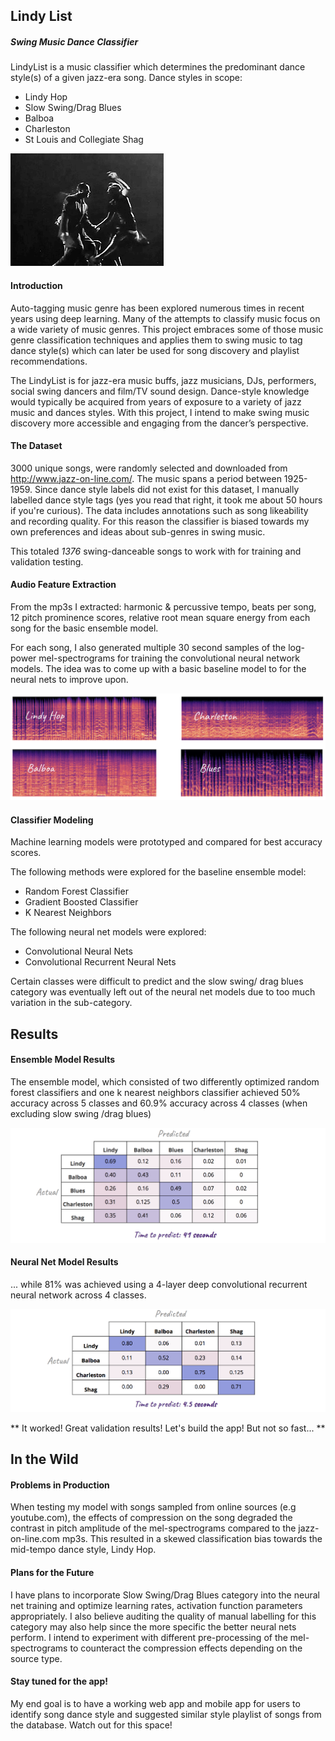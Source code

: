 ## Lindy List
##### Swing Music Dance Classifier

LindyList is a music classifier which determines the predominant dance style(s) of a given jazz-era song. Dance styles in scope:

* Lindy Hop
* Slow Swing/Drag Blues
* Balboa
* Charleston
* St Louis and Collegiate Shag

![Lindy Hop](img/jean_lindy.gif?raw=true "Lindy Hop 1")

#### Introduction
Auto-tagging music genre has been explored numerous times in recent years using deep learning. Many of the attempts to classify music focus on a wide variety of music genres. This project embraces some of those music genre classification techniques and applies them to swing music  to tag dance style(s) which can later be used for song discovery and playlist recommendations.

The LindyList is for jazz-era music buffs, jazz musicians, DJs, performers, social swing dancers and film/TV sound design. Dance-style knowledge would typically be acquired from years of exposure to a variety of jazz music and dances styles. With this project, I intend to make swing music discovery more accessible and engaging from the dancer’s perspective.

#### The Dataset
3000 unique songs, were randomly selected and downloaded from http://www.jazz-on-line.com/. The music spans a period between 1925-1959. Since dance style labels did not exist for this dataset, I manually labelled dance style tags (yes you read that right, it took me about 50 hours if you're curious). The data includes annotations such as song likeability and recording quality. For this reason the classifier is biased towards my own preferences and ideas about sub-genres in swing music.

This totaled *1376* swing-danceable songs to work with for training and validation testing.

#### Audio Feature Extraction
From the mp3s I extracted: harmonic & percussive tempo, beats per song, 12 pitch prominence scores, relative root mean square energy from each song for the basic ensemble model.

For each song, I also generated multiple 30 second samples of the log-power mel-spectrograms for training the convolutional neural network models. The idea was to come up with a basic baseline model to for the neural nets to improve upon.

![Lindy Hop](img/mel-specs.png?raw=true "Lindy Hop 1")

#### Classifier Modeling
Machine learning models were prototyped and compared for best accuracy scores.

The following methods were explored for the baseline ensemble model:
* Random Forest Classifier
* Gradient Boosted Classifier
* K Nearest Neighbors

The following neural net models were explored:
* Convolutional Neural Nets
* Convolutional Recurrent Neural Nets

Certain classes were difficult to predict and the slow swing/ drag blues category was eventually left out of the neural net models due to too much variation in the sub-category.

## Results

#### Ensemble Model Results
The ensemble model, which consisted of two differently optimized random forest classifiers and one k nearest neighbors classifier achieved 50% accuracy across 5 classes and 60.9% accuracy across 4 classes (when excluding slow swing /drag blues)

![Ensemble Results](img/Ensemble_results.png?raw=true "Results Model 1")

#### Neural Net Model Results
... while 81% was  achieved using a 4-layer deep convolutional recurrent neural network across 4 classes.

![CRNN Results](img/CRNN_results.png?raw=true "Results Model 2")

** It worked! Great validation results! Let's build the app! But not so fast... **

## In the Wild
#### Problems in Production
When testing my model with songs sampled from online sources (e.g youtube.com), the effects of compression on the song degraded the contrast in pitch amplitude of the mel-spectrograms compared to the jazz-on-line.com mp3s.
This resulted in a skewed classification bias towards the mid-tempo dance style, Lindy Hop.

#### Plans for the Future
I have plans to incorporate Slow Swing/Drag Blues category into the neural net training and optimize learning rates, activation function parameters appropriately. I also believe auditing the quality of manual labelling for this category may also help since the more specific the better neural nets perform. I intend to experiment with different pre-processing of the mel-spectrograms to counteract the compression effects depending on the source type.

#### Stay tuned for the app!
My end goal is to have a working web app and mobile app for users to identify song dance style and suggested similar style playlist of songs from the database. Watch out for this space!
